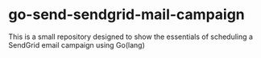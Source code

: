 # go-send-sendgrid-mail-campaign
This is a small repository designed to show the essentials of scheduling a SendGrid email campaign using Go(lang)
